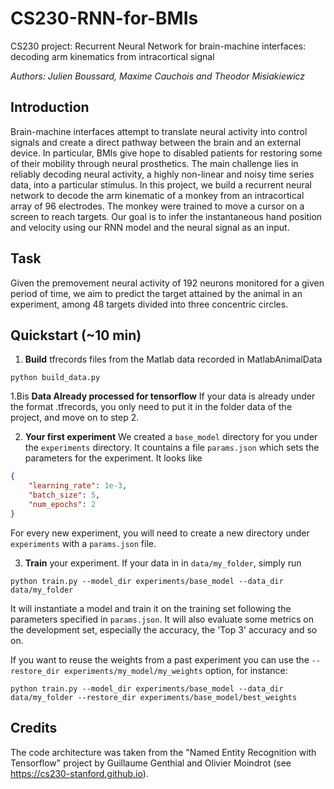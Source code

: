 # CS230-RNN-for-BMIs
CS230 project: Recurrent Neural Network for brain-machine interfaces: decoding arm kinematics from intracortical signal

*Authors: Julien Boussard, Maxime Cauchois and Theodor Misiakiewicz*

## Introduction

Brain-machine interfaces attempt to translate neural activity into control signals and create a direct pathway between the brain and an external device. In particular, BMIs give hope to disabled patients for restoring some of their mobility through neural prosthetics. The main challenge lies in reliably decoding neural activity, a highly non-linear and noisy time series data, into a particular stimulus. In this project, we build a recurrent neural network to decode the arm kinematic of a monkey from an intracortical array of 96 electrodes. The monkey were trained to move a cursor on a screen to reach targets. Our goal is to infer the instantaneous hand position and velocity using our RNN model and the neural signal as an input.



## Task
Given the premovement neural activity of 192 neurons monitored for a given period of time, we aim to predict the target attained by the animal in an experiment, among 48 targets divided into three concentric circles.


## Quickstart (~10 min)

1. __Build__ tfrecords files from the Matlab data recorded in MatlabAnimalData
```
python build_data.py
```
1.Bis __Data Already processed for tensorflow__ If your data is already under the format .tfrecords, you only need to put it in the folder data of the project, and move on to step 2.

2. __Your first experiment__ We created a `base_model` directory for you under the `experiments` directory. It countains a file `params.json` which sets the parameters for the experiment. It looks like
```json
{
    "learning_rate": 1e-3,
    "batch_size": 5,
    "num_epochs": 2
}
```
For every new experiment, you will need to create a new directory under `experiments` with a `params.json` file.

3. __Train__ your experiment. If your data in in `data/my_folder`, simply run
```
python train.py --model_dir experiments/base_model --data_dir data/my_folder
```
It will instantiate a model and train it on the training set following the parameters specified in `params.json`. It will also evaluate some metrics on the development set, especially the accuracy, the 'Top 3' accuracy and so on.

If you want to reuse the weights from a past experiment you can use the `--restore_dir experiments/my_model/my_weights` option, for instance:
```
python train.py --model_dir experiments/base_model --data_dir data/my_folder --restore_dir experiments/base_model/best_weights
```
## Credits

The code architecture was taken from the "Named Entity Recognition with Tensorflow" project by Guillaume Genthial and Olivier Moindrot (see https://cs230-stanford.github.io).


